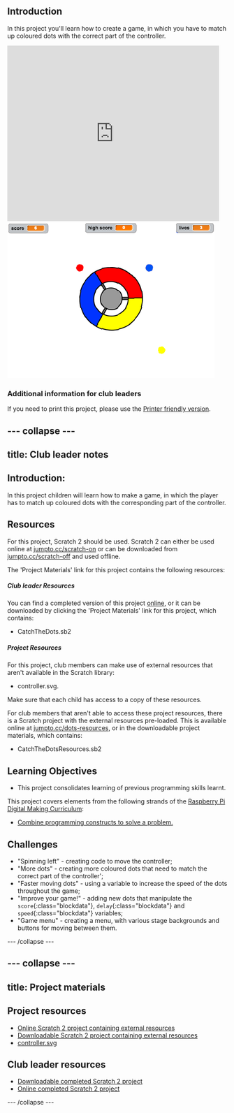 ## Introduction

In this project you'll learn how to create a game, in which you have to match up coloured dots with the correct part of the controller.

<div class="scratch-preview">
  <iframe allowtransparency="true" width="485" height="402" src="https://scratch.mit.edu/projects/embed/44942820/?autostart=false" frameborder="0"></iframe>
  <img src="images/dots-final.png">
</div>

### Additional information for club leaders

If you need to print this project, please use the [Printer friendly version](https://projects.raspberrypi.org/en/projects/catch-the-dots/print).


--- collapse ---
---
title: Club leader notes
---


## Introduction:
In this project children will learn how to make a game, in which the player has to match up coloured dots with the corresponding part of the controller.

## Resources
For this project, Scratch 2 should be used. Scratch 2 can either be used online at [jumpto.cc/scratch-on](http://jumpto.cc/scratch-on) or can be downloaded from [jumpto.cc/scratch-off](http://jumpto.cc/scratch-off) and used offline.

The 'Project Materials' link for this project contains the following resources:

##### Club leader Resources

You can find a completed version of this project <a href="http://scratch.mit.edu/projects/44942820/#editor">online</a>, or it can be downloaded by clicking the 'Project Materials' link for this project, which contains:

+ CatchTheDots.sb2

##### Project Resources

For this project, club members can make use of external resources that aren't available in the Scratch library:

+ controller.svg.

Make sure that each child has access to a copy of these resources.

For club members that aren't able to access these project resources, there is a Scratch project with the external resources pre-loaded. This is available online at [jumpto.cc/dots-resources](http://jumpto.cc/dots-resources), or in the downloadable project materials, which contains:

+ CatchTheDotsResources.sb2 

## Learning Objectives
+ This project consolidates learning of previous programming skills learnt.

This project covers elements from the following strands of the [Raspberry Pi Digital Making Curriculum](http://rpf.io/curriculum):

+ [Combine programming constructs to solve a problem.](https://www.raspberrypi.org/curriculum/programming/builder)

## Challenges
+ "Spinning left" - creating code to move the controller;
+ "More dots" - creating more coloured dots that need to match the correct part of the controller';
+ "Faster moving dots" - using a variable to increase the speed of the dots throughout the game;
+ "Improve your game!" - adding new dots that manipulate the `score`{:class="blockdata"}, `delay`{:class="blockdata"} and `speed`{:class="blockdata"} variables;
+ "Game menu" - creating a menu, with various stage backgrounds and buttons for moving between them.

--- /collapse ---


--- collapse ---
---
title: Project materials
---
## Project resources
* [Online Scratch 2 project containing external resources](http://jumpto.cc/dots-resources)
* [Downloadable Scratch 2 project containing external resources](resources/CatchTheDotsResources.sb2)
* [controller.svg](resources/controller.svg)

## Club leader resources
* [Downloadable completed Scratch 2 project](resources/CatchTheDots.sb2)
* [Online completed Scratch 2 project](http://scratch.mit.edu/projects/44942820/#editor)

--- /collapse ---